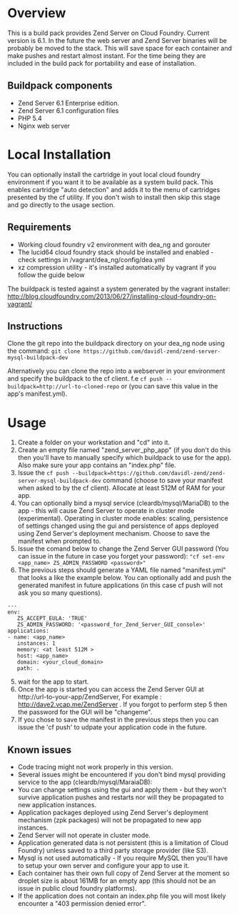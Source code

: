 # Overview

This is a build pack provides Zend Server on Cloud Foundry. Current version is 6.1. In the future the web server and Zend Server binaries will be probably be moved to the stack. This will save space for each container and make pushes and restart almost instant. For the time being they are included in the build pack for portability and ease of installation.

## Buildpack components

* Zend Server 6.1 Enterprise edition.
* Zend Server 6.1 configuration files
* PHP 5.4
* Nginx web server


# Local Installation
You can optionally install the cartridge in yout local cloud foundry environment if you want it to be available as a system build pack. This enables cartridge "auto detection" and adds it to the menu of cartridges presented by the cf utility. If you don't wish to install then skip this stage and go directly to the usage section.

## Requirements
* Working cloud foundry v2 environment with dea_ng and gorouter
* The lucid64 cloud foundry stack should be installed and enabled - check settings in /vagrant/dea_ng/config/dea.yml
* xz compression utility - it's installed automatically by vagrant if you follow the guide below

The buildpack is tested against a system generated by the vagrant installer: http://blog.cloudfoundry.com/2013/06/27/installing-cloud-foundry-on-vagrant/

## Instructions
Clone the git repo into the buildpack directory on your dea_ng node using the command:
`git clone https://github.com/davidl-zend/zend-server-mysql-buildpack-dev`

Alternatively you can clone the repo into a webserver in your environment and specify the buildpack to the cf client. 
f.e  `cf push --buildpack=http://url-to-cloned-repo` or   (you can save this value in the app's manifest.yml).

# Usage
1. Create a folder on your workstation and "cd" into it.
2. Create an empty file named "zend_server_php_app" (if you don't do this then you'll have to manually specify which buildpack to use for the app). Also make sure your app contains an "index.php" file.
3. Issue the `cf push --buildpack=https://github.com/davidl-zend/zend-server-mysql-buildpack-dev` command (choose to save your manifest when asked to by the cf client). Allocate at least 512M of RAM for your app. 
4. You can optionally bind a mysql service (cleardb/mysql/MariaDB) to the app - this will cause Zend Server to operate in cluster mode (experimental). Operating in cluster mode enables: scaling, persistence of settings changed using the gui and persistence of apps deployed using Zend Server's deployment mechanism. Choose to save the manifest when prompted to.
8. Issue the comand below to change the Zend Server GUI password (You can issue in the future in case you forget your password):
`"cf set-env <app_name> ZS_ADMIN_PASSWORD <password>"`
4. The previous steps should generate a YAML file named "manifest.yml" that looks a like the example below. You can optionally add and push the generated manifest in future applications (in this case cf push will not ask you so many questions).

 ```
 ---
 env:
    ZS_ACCEPT_EULA: 'TRUE'
    ZS_ADMIN_PASSWORD: '<password_for_Zend_Server_GUI_console>'
 applications:
 - name: <app_name>
    instances: 1
    memory: <at least 512M >
    host: <app_name>
    domain: <your_cloud_domain>
    path: .
 ```

5. wait for the app to start.
5. Once the app is started you can access the Zend Server GUI at http://url-to-your-app/ZendServer, For example : http://dave2.vcap.me/ZendServer . If you forgot to perform step 5 then the password for the GUI will be "changeme".
7. If you chose to save the manifest in the previous steps then you can issue the 'cf push' to udpate your application code in the future.



## Known issues
* Code tracing might not work properly in this version.
* Several issues might be encountered if you don't bind mysql providing service to the app (cleardb/mysql/MaraiaDB):
 * You can change settings using the gui and apply them - but they won't survive application pushes and restarts nor will they be propagated to new application instances.
 * Application packages deployed using Zend Server's deployment mechanism (zpk packages) will not be propagated to new app instances.
 * Zend Server will not operate in cluster mode.
* Application generated data is not persistent (this is a limitation of Cloud Foundry) unless saved to a third party storage provider (like S3). 
* Mysql is not used automatically - If you require MySQL then you'll have to setup your own server and configure your app to use it.
* Each container has their own full copy of Zend Server at the moment so droplet size is about 161MB for an empty app (this should not be an issue in public cloud foundry platforms).
* If the application does not contain an index.php file you will most likely encounter a "403 permission denied error".


